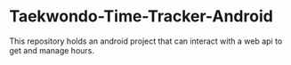 Taekwondo-Time-Tracker-Android
==============================

This repository holds an android project that can interact with a web api to get and manage hours.
